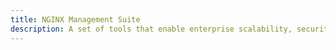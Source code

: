 ```yaml
---
title: NGINX Management Suite
description: A set of tools that enable enterprise scalability, security, observability, and governance.
---
```


